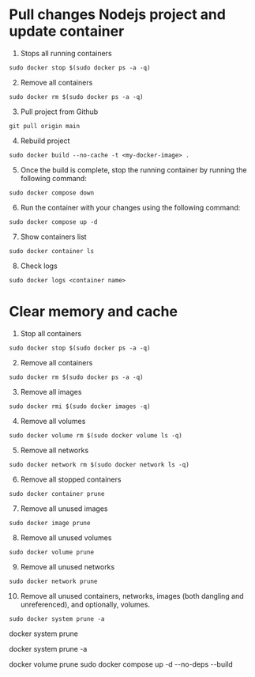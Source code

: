 # Pull changes Nodejs project and update container #

1) Stops all running containers
```
sudo docker stop $(sudo docker ps -a -q)
```
2) Remove all containers
```
sudo docker rm $(sudo docker ps -a -q)
```
3) Pull project from Github
```
git pull origin main
```
4) Rebuild project
```
sudo docker build --no-cache -t <my-docker-image> .
```
5) Once the build is complete, stop the running container by running the following command:
```
sudo docker compose down
```
6) Run the container with your changes using the following command:
```
sudo docker compose up -d
```
7) Show containers list
```
sudo docker container ls
```
8) Check logs
```
sudo docker logs <container name>
```

# Clear memory and cache #

1) Stop all containers
```
sudo docker stop $(sudo docker ps -a -q)
```
2) Remove all containers
```
sudo docker rm $(sudo docker ps -a -q)
```
3) Remove all images
```
sudo docker rmi $(sudo docker images -q)
```
4) Remove all volumes
```
sudo docker volume rm $(sudo docker volume ls -q)
```
5) Remove all networks
```
sudo docker network rm $(sudo docker network ls -q)
```
6) Remove all stopped containers
```
sudo docker container prune
```
7) Remove all unused images
```
sudo docker image prune
```
8) Remove all unused volumes
```
sudo docker volume prune
```
9) Remove all unused networks
```
sudo docker network prune
```
10) Remove all unused containers, networks, images (both dangling and unreferenced), and optionally, volumes.
```
sudo docker system prune -a
```


docker system prune

docker system prune -a

docker volume prune
sudo docker compose up -d --no-deps --build